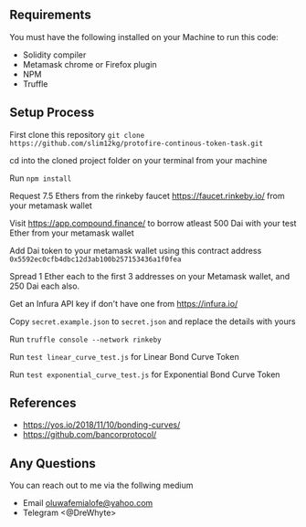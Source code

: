 ## Requirements

You must have the following installed on your Machine to run this code:

- Solidity compiler
- Metamask chrome or Firefox plugin
- NPM
- Truffle

## Setup Process

First clone this repository `git clone https://github.com/slim12kg/protofire-continous-token-task.git`

cd into the cloned project folder on your terminal from your machine

Run `npm install`

Request 7.5 Ethers from the rinkeby faucet https://faucet.rinkeby.io/ from your metamask wallet

Visit https://app.compound.finance/ to borrow atleast 500 Dai with your test Ether from your metamask wallet

Add Dai token to your metamask wallet using this contract address `0x5592ec0cfb4dbc12d3ab100b257153436a1f0fea`

Spread 1 Ether each to the first 3 addresses on your Metamask wallet, and 250 Dai each also.

Get an Infura API key if don't have one from https://infura.io/

Copy `secret.example.json` to `secret.json` and replace the details with yours

Run `truffle console --network rinkeby`

Run `test linear_curve_test.js` for Linear Bond Curve Token

Run `test exponential_curve_test.js` for Exponential Bond Curve Token

## References

- https://yos.io/2018/11/10/bonding-curves/
- https://github.com/bancorprotocol/

## Any Questions

You can reach out to me via the follwing medium

- Email <oluwafemialofe@yahoo.com>
- Telegram <@DreWhyte>
